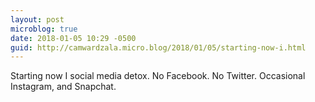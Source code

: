 ```yaml
---
layout: post
microblog: true
date: 2018-01-05 10:29 -0500
guid: http://camwardzala.micro.blog/2018/01/05/starting-now-i.html
---
```

Starting now I social media detox. No Facebook. No Twitter. Occasional Instagram, and Snapchat.
